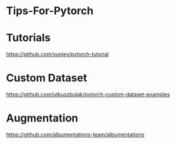 # Tips-For-Pytorch

# Tutorials
https://github.com/yunjey/pytorch-tutorial

# Custom Dataset
https://github.com/utkuozbulak/pytorch-custom-dataset-examples

# Augmentation
https://github.com/albumentations-team/albumentations
